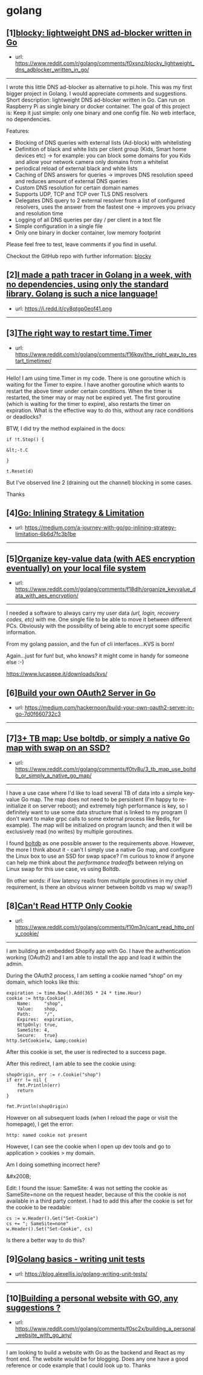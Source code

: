# golang
## [1][blocky: lightweight DNS ad-blocker written in Go](https://www.reddit.com/r/golang/comments/f0xsnz/blocky_lightweight_dns_adblocker_written_in_go/)
- url: https://www.reddit.com/r/golang/comments/f0xsnz/blocky_lightweight_dns_adblocker_written_in_go/
---
I wrote this little DNS ad-blocker as alternative to pi.hole. This was my first bigger project in Golang. I would appreciate comments and suggestions.
Short description:
lightweight DNS ad-blocker written in Go. Can run on Raspberry Pi as single binary or docker container. The goal of this project is: Keep it just simple: only one binary and one config file. No web interface, no dependencies. 

Features:

* Blocking of DNS queries with external lists (Ad-block) with whitelisting
* Definition of black and white lists per client group (Kids, Smart home devices etc) -&gt; for example: you can block some domains for you Kids and allow your network camera only domains from a whitelist
* periodical reload of external black and white lists
* Caching of DNS answers for queries -&gt; improves DNS resolution speed and reduces amount of external DNS queries
* Custom DNS resolution for certain domain names
* Supports UDP, TCP and TCP over TLS DNS resolvers
* Delegates DNS query to 2 external resolver from a list of configured resolvers, uses the answer from the fastest one -&gt; improves you privacy and resolution time
* Logging of all DNS queries per day / per client in a text file
* Simple configuration in a single file
* Only one binary in docker container, low memory footprint

Please feel free to test, leave comments if you find in useful.

Checkout the GitHub repo with further information: [blocky](https://github.com/0xERR0R/blocky)
## [2][I made a path tracer in Golang in a week, with no dependencies, using only the standard library. Golang is such a nice language!](https://www.reddit.com/r/golang/comments/f0ptw2/i_made_a_path_tracer_in_golang_in_a_week_with_no/)
- url: https://i.redd.it/cy8qtgp0eof41.png
---

## [3][The right way to restart time.Timer](https://www.reddit.com/r/golang/comments/f16kqy/the_right_way_to_restart_timetimer/)
- url: https://www.reddit.com/r/golang/comments/f16kqy/the_right_way_to_restart_timetimer/
---
Hello! I am using time.Timer in my code. There is one goroutine which is waiting for the Timer to expire. I have another goroutine which wants to restart the above timer under certain conditions. When the timer is restarted, the timer may or may not be expired yet. The first goroutine (which is waiting for the timer to expire), also restarts the timer on expiration. What is the effective way to do this, without any race conditions or deadlocks?

BTW, I did try the method explained in the docs:

`if !t.Stop() {`

`&lt;-t.C`

`}`

`t.Reset(d)`

But I've observed line 2 (draining out the channel) blocking in some cases.

Thanks
## [4][Go: Inlining Strategy &amp; Limitation](https://www.reddit.com/r/golang/comments/f18oi1/go_inlining_strategy_limitation/)
- url: https://medium.com/a-journey-with-go/go-inlining-strategy-limitation-6b6d7fc3b1be
---

## [5][Organize key-value data (with AES encryption eventually) on your local file system](https://www.reddit.com/r/golang/comments/f18dlh/organize_keyvalue_data_with_aes_encryption/)
- url: https://www.reddit.com/r/golang/comments/f18dlh/organize_keyvalue_data_with_aes_encryption/
---
I needed a software to always carry my user data _(url, login, recovery codes, etc)_ with me.  One single file to be able to move it between different PCs. 
Obviously with the possibility of being able to encrypt some specific information.

From my golang passion, and the fun of cli interfaces...KVS is born! 

Again...just for fun! but, who knows? it might come in handy for someone else :-)

https://www.lucasepe.it/downloads/kvs/
## [6][Build your own OAuth2 Server in Go](https://www.reddit.com/r/golang/comments/f0txd7/build_your_own_oauth2_server_in_go/)
- url: https://medium.com/hackernoon/build-your-own-oauth2-server-in-go-7d0f660732c3
---

## [7][3+ TB map: Use boltdb, or simply a native Go map with swap on an SSD?](https://www.reddit.com/r/golang/comments/f0tv8u/3_tb_map_use_boltdb_or_simply_a_native_go_map/)
- url: https://www.reddit.com/r/golang/comments/f0tv8u/3_tb_map_use_boltdb_or_simply_a_native_go_map/
---
I have a use case where I'd like to load several TB of data into a simple key-value Go map.  The map does not need to be persistent (I'm happy to re-initialize it on server reboot); and extremely high performance is key, so I definitely want to use some data structure that is linked to my program (I don't want to make grpc calls to some external process like Redis, for example).  The map will be initialized on program launch; and then it will be exclusively read (no writes) by multiple goroutines.

I found [boltdb](https://github.com/boltdb/bolt) as one possible answer to the requirements above.  However, the more I think about it - can't I simply use a native Go map, and configure the Linux box to use an SSD for swap space?  I'm curious to know if anyone can help me think about the *performance tradeoffs* between relying on Linux swap for this use case, vs using Boltdb.  

(In other words: if low latency reads from multiple goroutines in my chief requirement, is there an obvious winner between boltdb vs map w/ swap?)
## [8][Can't Read HTTP Only Cookie](https://www.reddit.com/r/golang/comments/f10m3n/cant_read_http_only_cookie/)
- url: https://www.reddit.com/r/golang/comments/f10m3n/cant_read_http_only_cookie/
---
I am building an embedded Shopify app with Go. I have the authentication working (OAuth2) and I am able to install the app and load it within the admin.

During the OAuth2 process, I am setting a cookie named “shop” on my domain, which looks like this:

    expiration := time.Now().Add(365 * 24 * time.Hour)
    cookie := http.Cookie{
    	Name:     "shop",
    	Value:    shop,
    	Path:     "/",
    	Expires:  expiration,
    	HttpOnly: true,
    	SameSite: 4,
    	Secure:   true}
    http.SetCookie(w, &amp;cookie)

After this cookie is set, the user is redirected to a success page.

After this redirect, I am able to see the cookie using:

    shopOrigin, err := r.Cookie("shop")
    if err != nil {
    	fmt.Println(err)
    	return
    }
    
    fmt.Println(shopOrigin)

However on all subsequent loads (when I reload the page or visit the homepage), I get the error:

    http: named cookie not present

However, I can see the cookie when I open up dev tools and go to application &gt; cookies &gt; my domain.

Am I doing something incorrect here?

&amp;#x200B;

Edit: I found the issue: SameSite: 4 was not setting the cookie as SameSite=none on the request header, because of this the cookie is not available in a third party context. I had to add this after the cookie is set for the cookie to be readable:

    cs := w.Header().Get("Set-Cookie")
    cs += "; SameSite=none"
    w.Header().Set("Set-Cookie", cs)

Is there a better way to do this?
## [9][Golang basics - writing unit tests](https://www.reddit.com/r/golang/comments/f0qe7a/golang_basics_writing_unit_tests/)
- url: https://blog.alexellis.io/golang-writing-unit-tests/
---

## [10][Building a personal website with GO, any suggestions ?](https://www.reddit.com/r/golang/comments/f0sc2x/building_a_personal_website_with_go_any/)
- url: https://www.reddit.com/r/golang/comments/f0sc2x/building_a_personal_website_with_go_any/
---
I am looking to build a website with Go as the backend and React as my front end. The website would be for blogging. Does any one have a good reference or code example that I could look up to. Thanks
